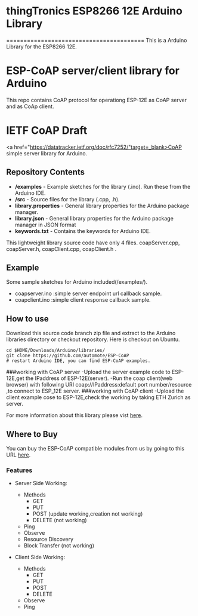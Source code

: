 # thingTronics ESP8266 12E Arduino Library
========================================
This is a Arduino Library for the ESP8266 12E.

# ESP-CoAP server/client library for Arduino
This repo contains CoAP protocol for operationg ESP-12E as CoAP server and as CoAp client.

# IETF CoAP Draft
<a href="https://datatracker.ietf.org/doc/rfc7252/"target=_blank>CoAP</a> simple server library for Arduino.

## Repository Contents

* **/examples** - Example sketches for the library (.ino). Run these from the Arduino IDE. 
* **/src** - Source files for the library (.cpp, .h).
* **library.properties** - General library properties for the Arduino package manager.
* **library.json** - General library properties for the Arduino package manager in JSON format
* **keywords.txt** - Contains the keywords for Arduino IDE.

This lightweight library source code have only 4 files. coapServer.cpp, coapServer.h, coapClient.cpp, coapClient.h .

## Example
Some sample sketches for Arduino included(/examples/).

- coapserver.ino :simple server endpoint url callback sample.
- coapclient.ino :simple client response callback sample.

## How to use
Download this source code branch zip file and extract to the Arduino libraries directory or checkout repository. Here is checkout on Ubuntu.

    cd $HOME/Downloads/Arduino/libraries/
    git clone https://github.com/automote/ESP-CoAP
    # restart Arduino IDE, you can find ESP-CoAP examples.

###working with CoAP server
-Upload the server example code to ESP-12E,get the IPaddress of ESP-12E(server).
-Run the coap client(web browser) with following URI coap://IPaddress:default port number/resource ,to connect to ESP_12E server.
###working with CoAP client
-Upload the client example cose to ESP-12E,check the working by taking ETH Zurich as server.

For more information about this library please vist <a href="https://github.com/automote/ESP-CoAP">here</a>.

## Where to Buy
You can buy the ESP-CoAP compatible modules from us by going to this URL <a href="thingtronics.com/products.html">here</a>.

### Features
- Server Side Working:
  - Methods
      - GET
      - PUT
      - POST (update working,creation not working)
      - DELETE (not working)
   - Ping
   - Observe
   - Resource Discovery 
   - Block Transfer (not working)

- Client Side Working:
  - Methods
      - GET
      - PUT
      - POST 
      - DELETE 
   - Observe
   - Ping
   
  
